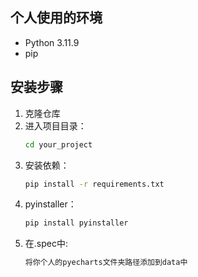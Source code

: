 ## 个人使用的环境
- Python 3.11.9
- pip

## 安装步骤
1. 克隆仓库
2. 进入项目目录：
    ```sh
    cd your_project
    ```
3. 安装依赖：
    ```sh
    pip install -r requirements.txt
    ```
4. pyinstaller：
    ```sh
    pip install pyinstaller
    ```
5. 在.spec中:
   ```sh
   将你个人的pyecharts文件夹路径添加到data中
   ```

